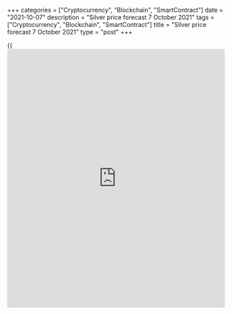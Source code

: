 +++
categories = ["Cryptocurrency", "Blockchain", "SmartContract"]
date = "2021-10-07"
description = "Silver price forecast 7 October 2021"
tags = ["Cryptocurrency", "Blockchain", "SmartContract"]
title = "Silver price forecast 7 October 2021"
type = "post"
+++

{{<iframe id="large-banner" src="https://www.bounty.group/#slide=14.0" width="100%" height="600" scrolling="no" style="border: 0px solid rgb(216, 221, 230); border-radius: 3px;">}}

2021-10-07

2021-10-07

Silver is in a tight corner. Forecast as of 07.10.2021Dmitri Demidenko

Silver, confidently outstripping gold in the first half of 2021,
collapsed by the end of the year. Why did it happen? Will the
[XAGUSD][1] bulls be able to fix something? Let us discuss the Forex
outlook and make up a trading plan.

## Quarterly silver fundamental forecast

Silver, which started well in 2021, is going to end the year with a
decline. The [XAGUSD][1] dynamics for the four months from June to
September turned out to be the worst since 2014. Amid expectations of
the Fed monetary [policy](https://www.fintechee.com/policy/) normalization, prolonged stay of US inflation at
elevated levels, and a decrease in industrial demand, metal futures fell
by 25% from the February highs. It seems that this is not the limit.

Silver is both a precious and an industrial metal, which determines its
dynamics. The ultra-easy monetary [policy](https://www.fintechee.com/policy/) of the world's leading central
banks contributed to an increase in both investment demand and
[XAGUSD][1] price. In March 2020, at the peak of the panic in the
financial markets, the Fed created money to buy assets at $75 billion
per day. Around the same time, the ECB announced an emergency program
for €1.85 trillion, which is equivalent to $2.15 trillion. It is not
surprising that with such crazy volumes of liquidity, all indicators
have increased!

The European and US central banks are currently buying aggregate assets
of about $235 billion a month, and both intend to reduce their activity
in the debt market. Their plans assume that the volume of purchases of
bonds will fall by an average of $20 billion. The pace is significantly
faster than in 2013-2014, when the Fed was getting rid of monetary
stimulus at a rate of $8.5 billion, and the ECB, on the contrary, bought
them for $3.9 billion per month. It is not surprising that the yield on
US Treasury bonds is now growing so rapidly, contributing to the fall of
precious metals prices. Hedge funds have cut silver net longs to their
lowest level since June 2019.

### Dynamics of speculative positions and prices for silver



 _Source: Wall Street Journal._

In the first half of 2021, impressive growth in manufacturing activity
supported the [XAGUSD][1] bulls. Now everything is turned upside down.
Supply disruptions, high prices, recruitment difficulties and an energy
crisis are slowing down global production and industrial demand for
silver. According to Jerome Powell, supply chain difficulties will
continue in 2022, which does not rule out a longer period of high
inflation than the Fed anticipated.

What is currently happening in the global economy increasingly resembles
the supply shocks of the 1970s and threatens with stagflation. If,
because of this, the Fed refuses to normalize monetary [policy](https://www.fintechee.com/policy/), precious
metals may rise from the ashes. However, in my opinion, such a scenario
is unlikely. In contrast to the energy crisis in Europe, the US economy
is poised to accelerate in the fourth quarter. Divergence in GDP growth
rates will play into the hands of the greenback and spoil the mood of
the [XAGUSD][1] bulls.

### Quarterly silver trading plan

Thus, the medium and long-term outlook for silver looks bearish. This
assumes the development of a downtrend in the direction of $20.7 and
$19.6 per ounce. A strong US jobs report for September may become a
reason to enter sales. On the contrary, the weak report will exacerbate
the correction risks to $23.6 and $24.2, the rebound from which will
allow entering short trades.





## Price chart of XAGUSD in real time mode

The content of this article reflects the author’s opinion and does not
necessarily reflect the official position of LiteForex. The material
published on this page is provided for informational purposes only and
should not be considered as the provision of investment advice for the
purposes of Directive 2004/39/EC.

Rate this article:

{{value}}

( {{count}} {{title}} )

   1. my.liteforex.com/trading/chart?symbol=XAGUSD&returnUrl=true